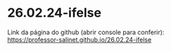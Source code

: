 # 26.02.24-ifelse
Link da página do github (abrir console para conferir):<br/>
https://professor-salinet.github.io/26.02.24-ifelse

